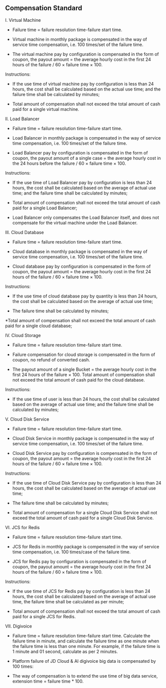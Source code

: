 ## Compensation Standard
I. Virtual Machine
* Failure time = failure resolution time-failure start time.

* Virtual machine in monthly package is compensated in the way of service time compensation, i.e. 100 times/set of the failure time.

* The virtual machine pay by configuration is compensated in the form of coupon, the payout amount = the average hourly cost in the first 24 hours of the failure / 60 × failure time × 100.

Instructions:

* If the use time of virtual machine pay by configuration is less than 24 hours, the cost shall be calculated based on the actual use time; and the failure time shall be calculated by minutes;

* Total amount of compensation shall not exceed the total amount of cash paid for a single virtual machine.

II. Load Balancer
* Failure time = failure resolution time-failure start time.

* Load Balancer in monthly package is compensated in the way of service time compensation, i.e. 100 times/set of the failure time.

* Load Balancer pay by configuration is compensated in the form of coupon, the payout amount of a single case = the average hourly cost in the 24 hours before the failure / 60 × failure time × 100.

Instructions:

* If the use time of Load Balancer pay by configuration is less than 24 hours, the cost shall be calculated based on the average of actual use time; and the failure time shall be calculated by minutes;

* Total amount of compensation shall not exceed the total amount of cash paid for a single Load Balancer;

* Load Balancer only compensates the Load Balancer itself, and does not compensate for the virtual machine under the Load Balancer.

III. Cloud Database
* Failure time = failure resolution time-failure start time.

* Cloud database in monthly package is compensated in the way of service time compensation, i.e. 100 times/set of the failure time.

* Cloud database pay by configuration is compensated in the form of coupon, the payout amount =  the average hourly cost in the first 24 hours of the failure / 60 × failure time × 100.

Instructions:

* If the use time of cloud database pay by quantity is less than 24 hours, the cost shall be calculated based on the average of actual use time;

* The failure time shall be calculated by minutes;

*Total amount of compensation shall not exceed the total amount of cash paid for a single cloud database;

IV. Cloud Storage
* Failure time = failure resolution time-failure start time.

* Failure compensation for cloud storage is compensated in the form of coupon, no refund of converted cash.

* The payout amount of a single Bucket = the average hourly cost in the first 24 hours of the failure × 100. Total amount of compensation shall not exceed the total amount of cash paid for the cloud database.

Instructions:

* If the use time of user is less than 24 hours, the cost shall be calculated based on the average of actual use time; and the failure time shall be calculated by minutes;

V. Cloud Disk Service
* Failure time = failure resolution time-failure start time.

* Cloud Disk Service in monthly package is compensated in the way of service time compensation, i.e. 100 times/set of the failure time.

* Cloud Disk Service pay by configuration is compensated in the form of coupon, the payout amount = the average hourly cost in the first 24 hours of the failure / 60 × failure time × 100.

Instructions:

* If the use time of Cloud Disk Service pay by configuration is less than 24 hours, the cost shall be calculated based on the average of actual use time;

* The failure time shall be calculated by minutes;

* Total amount of compensation for a single Cloud Disk Service shall not exceed the total amount of cash paid for a single Cloud Disk Service.

VI. JCS for Redis
* Failure time = failure resolution time-failure start time.

* JCS for Redis in monthly package is compensated in the way of service time compensation, i.e. 100 times/case of the failure time.

* JCS for Redis pay by configuration is compensated in the form of coupon, the payout amount = the average hourly cost in the first 24 hours of the failure / 60 × failure time × 100.

Instructions:

* If the use time of JCS for Redis pay by configuration is less than 24 hours, the cost shall be calculated based on the average of actual use time, the failure time shall be calculated as per minute;

* Total amount of compensation shall not exceed the total amount of cash paid for a single JCS for Redis.

VII. Digivoice
* Failure time = failure resolution time-failure start time. Calculate the failure time in minute, and calculate the failure time as one minute when the failure time is less than one minute. For example, if the failure time is 1 minute and 01 second, calculate as per 2 minutes.

* Platform failure of JD Cloud & AI digivoice big data is compensated by 100 times:

* The way of compensation is to extend the use time of big data service, extension time = failure time * 100.

